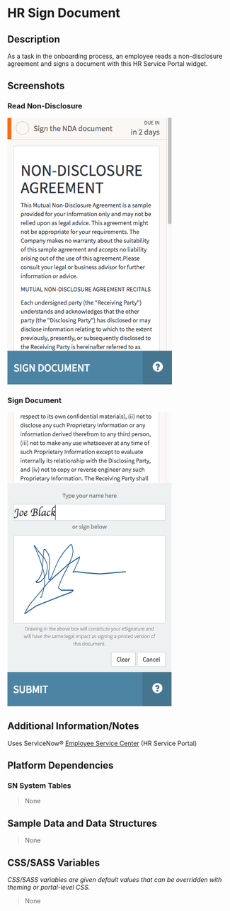 # HR Sign Document

## Description

As a task in the onboarding process, an employee reads a non-disclosure agreement and signs a document with this HR Service Portal widget.

## Screenshots

### Read Non-Disclosure

![HR Sign Document](../../images/hr-read-non-disclosure.png)

### Sign Document

![HR Sign Document](../../images/hr-sign-document.png)

## Additional Information/Notes

Uses ServiceNow® [Employee Service Center](https://docs.servicenow.com/bundle/kingston-hr-service-delivery/page/product/human-resources/concept/c_UseTheHRSMPortal.html) (HR Service Portal)

## Platform Dependencies

### SN System Tables

> None

## Sample Data and Data Structures

> None

## CSS/SASS Variables

_CSS/SASS variables are given default values that can be overridden with theming or portal-level CSS._

> None